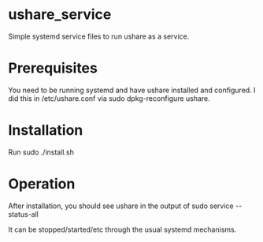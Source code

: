 # ushare_service
Simple systemd service files to run ushare as a service.

# Prerequisites
You need to be running systemd and have ushare installed and configured. I did this in /etc/ushare.conf via sudo dpkg-reconfigure ushare.

# Installation
Run sudo ./install.sh

# Operation
After installation, you should see ushare in the output of sudo service --status-all

It can be stopped/started/etc through the usual systemd mechanisms.
